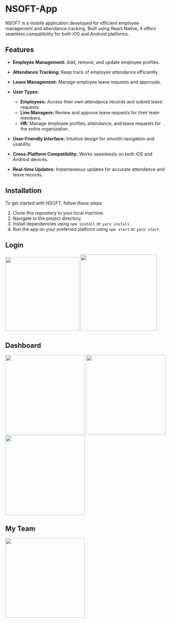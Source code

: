 # NSOFT-App

NSOFT is a mobile application developed for efficient employee management and attendance tracking. Built using React Native, it offers seamless compatibility for both iOS and Android platforms.


## Features

* **Employee Management:** Add, remove, and update employee profiles.
* **Attendance Tracking:** Keep track of employee attendance efficiently.
* **Leave Management:** Manage employee leave requests and approvals.
 
* **User Types:**
  
  * **Employees:** Access their own attendance records and submit leave requests.
  * **Line Managers:** Review and approve leave requests for their team members.
  * **HR:** Manage employee profiles, attendance, and leave requests for the entire organization.
   
* **User-Friendly Interface:** Intuitive design for smooth navigation and usability.
* **Cross-Platform Compatibility:** Works seamlessly on both iOS and Android devices.
* **Real-time Updates:** Instantaneous updates for accurate attendance and leave records.


## Installation
To get started with NSOFT, follow these steps:

1) Clone this repository to your local machine.
2) Navigate to the project directory.
3) Install dependencies using `npm install` or `yarn install`.
4) Run the app on your preferred platform using `npm start` or `yarn start`.



## Login
<img src="https://github.com/BasitKhan03/NSOFT-App/assets/101899595/dd0a6e1f-3c52-4a1e-a408-31cba5976ce6" width="232" />
<img src="https://github.com/BasitKhan03/NSOFT-App/assets/101899595/9b1ff923-4f3b-4677-a0c8-8c4662c2d4d3" width="240" />

## Dashboard
<img src="https://github.com/BasitKhan03/NSOFT-App/assets/101899595/11b22992-54d7-42f2-a704-8b8eaf0e5f81" width="250" />
<img src="https://github.com/BasitKhan03/NSOFT-App/assets/101899595/1156143c-79a4-452c-8c6e-36c99bc949db" width="250" />
<img src="https://github.com/BasitKhan03/NSOFT-App/assets/101899595/75641209-fab9-46e9-aafd-5ae3bf5c9521" width="250" />

## My Team
<img src="https://github.com/BasitKhan03/NSOFT-App/assets/101899595/f36adb47-21f3-4149-a12a-634b9a273dca" width="250" />
